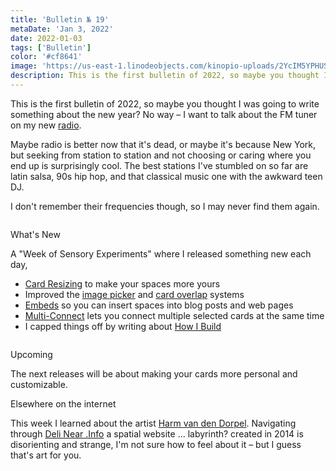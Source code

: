 ```yaml
---
title: 'Bulletin № 19'
metaDate: 'Jan 3, 2022'
date: 2022-01-03
tags: ['Bulletin']
color: '#cf8641'
image: 'https://us-east-1.linodeobjects.com/kinopio-uploads/2YcIM5YPHUSJMCu6eUNdN/original-cba025fb0f0b2ee272ec280c0ff0c301.gif'
description: This is the first bulletin of 2022, so maybe you thought I was going to write something about the new year? No way – I want to talk about the FM tuner on my new radio
---
```


  <p>This is the first bulletin of 2022, so maybe you thought I was going to write something about the new year? No way – I want to talk about the FM tuner on my new <a href="https://teenage.engineering/products/ob-4">radio</a>. </p>

  <p>Maybe radio is better now that it's dead, or maybe it's because New York, but seeking from station to station and not choosing or caring where you end up is surprisingly cool. The best stations I've stumbled on so far are latin salsa, 90s hip hop, and that classical music one with the awkward teen DJ. </p>

  <p>I don't remember their frequencies though, so I may never find them again.</p>

  <p>
    <img src="https://us-east-1.linodeobjects.com/kinopio-uploads/2YcIM5YPHUSJMCu6eUNdN/original-cba025fb0f0b2ee272ec280c0ff0c301.gif" alt="" />
  </p>

  <p>
    <span class="badge info">What's New</span>
  </p>

  <!-- 🛶 -->
  <p>A &quot;Week of Sensory Experiments&quot; where I released something new each day,</p>

  <ul>
    <li><a href="https://twitter.com/KinopioClub/status/1470416583713599493">Card Resizing</a> to make your spaces more yours</li>
    <li>Improved the <a href="https://twitter.com/KinopioClub/status/1470793814499598344">image picker</a> and <a href="https://twitter.com/KinopioClub/status/1471487579094671361">card overlap</a> systems</li>
    <li><a href="https://twitter.com/KinopioClub/status/1471157556076756999">Embeds</a> so you can insert spaces into blog posts and web pages</li>
    <li><a href="https://twitter.com/KinopioClub/status/1471854615436185609">Multi-Connect</a> lets you connect multiple selected cards at the same time</li>
    <li>I capped things off by writing about <a href="https://pketh.org/how-i-build.html">How I Build</a></li>
  </ul>

  <p>
    <img src="https://us-east-1.linodeobjects.com/kinopio-uploads/u6MOkrrr66onKbaaEXHfm/original-586f68a1617905917c3c35ca27ece262.gif" alt="" />
  </p>

  <p>
    <span class="badge info">Upcoming</span>
  </p>

  <!-- 🛶 -->
  <p>The next releases will be about making your cards more personal and customizable.</p>

  <p>
    <span class="badge info">Elsewhere on the internet</span>
  </p>

  <!-- 🛶 -->
  <p>This week I learned about the artist <a href="https://harm.work">Harm van den Dorpel</a>. Navigating through <a href="https://harm.work/work/deli-near-info/1">Deli Near .Info</a> a spatial website ... labyrinth? created in 2014 is disorienting and strange, I'm not sure how to feel about it – but I guess that's art for you.</p>

  <p>
    <img src="https://us-east-1.linodeobjects.com/kinopio-uploads/EbPtfYnnQrZvbK-ujuIHq/a24ff7eb2026138366a45bc7ea42c1cf7077aa63.jpg" alt="" />
  </p>
